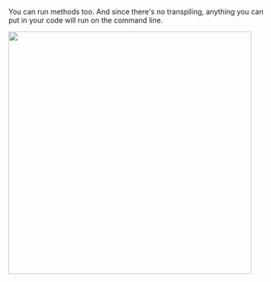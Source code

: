 You can run methods too. And since there's no transpiling, anything you can put in your
code will run on the command line.

<img height="480" src="https://s3.amazonaws.com/edu.umich.rahder.neo.learn.images/intro/Add.png"/>
